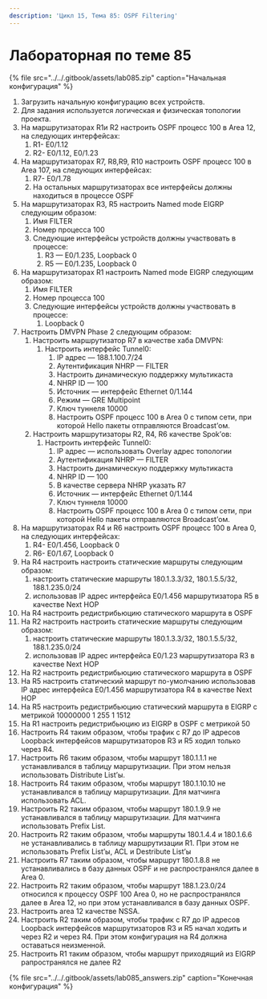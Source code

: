 ```yaml
---
description: 'Цикл 15, Тема 85: OSPF Filtering'
---
```


# Лабораторная по теме 85

{% file src="../../.gitbook/assets/lab085.zip" caption="Начальная конфигурация" %}

1. Загрузить начальную конфигурацию всех устройств.
2. Для задания используется логическая и физическая топологии проекта.
3. На маршрутизаторах R1и R2 настроить OSPF процесс 100 в Аrea 12, на следующих интерфейсах:
   1. R1- E0/1.12
   2. R2- E0/1.12, E0/1.23
4. На маршрутизаторах R7, R8,R9, R10 настроить OSPF процесс 100 в Аrea 107, на следующих интерфейсах:
   1. R7- E0/1.78
   2. На остальных маршрутизаторах все интерфейсы должны находиться в процессе OSPF
5. На маршрутизаторах R3, R5 настроить Named mode EIGRP следующим образом:
   1. Имя FILTER
   2. Номер процесса 100
   3. Следующие интерфейсы устройств должны участвовать в процессе:
      1. R3 — E0/1.235, Loopback 0
      2. R5 — E0/1.235, Loopback 0
6. На маршрутизаторах R1 настроить Named mode EIGRP следующим образом:
   1. Имя FILTER
   2. Номер процесса 100
   3. Следующие интерфейсы устройств должны участвовать в процессе:
      1. Loopback 0
7. Настроить DMVPN Phase 2 следующим образом:
   1. Настроить маршрутизатор R7 в качестве хаба DMVPN:
      1. Настроить интерфейс Tunnel0:
         1. IP адрес — 188.1.100.7/24
         2. Аутентификация NHRP — FILTER
         3. Настроить динамическую поддержку мультикаста
         4. NHRP ID — 100
         5. Источник — интерфейс Ethernet 0/1.144
         6. Режим — GRE Multipoint
         7. Ключ туннеля 10000
         8. Настроить OSPF процесс 100 в Аrea 0 с типом сети, при которой Hello пакеты отправляются Broadcast’ом.
   2. Настроить маршрутизаторы R2, R4, R6 качеcтве Spok’ов:
      1. Настроить интерфейс Tunnel0:
         1. IP адрес — использовать Overlay адрес топологии
         2. Аутентификация NHRP — FILTER
         3. Настроить динамическую поддержку мультикаста
         4. NHRP ID — 100
         5. В качестве сервера NHRP указать R7
         6. Источник — интерфейс Ethernet 0/1.144
         7. Ключ туннеля 10000
         8. Настроить OSPF процесс 100 в Аrea 0 с типом сети, при которой Hello пакеты отправляются Broadcast’ом.
8. На маршрутизаторах R4 и R6 настроить OSPF процесс 100 в Аrea 0, на следующих интерфейсах:
   1. R4- E0/1.456, Loopback 0
   2. R6- E0/1.67, Loopback 0
9. На R4 настроить настроить статические маршруты следующим образом:
   1. настроить статические маршруты 180.1.3.3/32, 180.1.5.5/32, 188.1.235.0/24
   2. использовав IP адрес интерфейса E0/1.456 маршрутизатора R5 в качестве Next HOP
10. На R4 настроить редистрибьюцию статического маршрута в OSPF
11. На R2 настроить настроить статические маршруты следующим образом:
    1. настроить статические маршруты 180.1.3.3/32, 180.1.5.5/32, 188.1.235.0/24
    2. использовав IP адрес интерфейса E0/1.23 маршрутизатора R3 в качестве Next HOP
12. На R2 настроить редистрибьюцию статического маршрута в OSPF
13. На R5 настроить статический маршрут по-умолчанию использовав IP адрес интерфейса E0/1.456 маршрутизатора R4 в качестве Next HOP
14. На R5 настроить редистрибьюцию статический маршрута в EIGRP с метрикой 10000000 1 255 1 1512
15. На R1 настроить редистрибьюцию из EIGRP в OSPF c метрикой 50
16. Настроить R4 таким образом, чтобы трафик с R7 до IP адресов Loopback интерфейсов маршрутизаторов R3 и R5 ходил только через R4.
17. Настроить R6 таким образом, чтобы маршрут 180.1.1.1 не устанавливался в таблицу маршрутизации. При этом нельзя использовать Distribute List’ы.
18. Настроить R4 таким образом, чтобы маршрут 180.1.10.10 не устанавливался в таблицу маршрутизации. Для матчинга использовать ACL.
19. Настроить R2 таким образом, чтобы маршрут 180.1.9.9 не устанавливался в таблицу маршрутизации. Для матчинга использовать Prefix List.
20. Настроить R2 таким образом, чтобы маршруты 180.1.4.4 и 180.1.6.6 не устанавливались в таблицу маршрутизации R1. При этом не использовать Prefix List’ы, ACL и Destribute List’ы
21. Настроить R7 таким образом, чтобы маршрут 180.1.8.8 не устанавливались в базу данных OSPF и не распространялcя далее в Area 0.
22. Настроить R2 таким образом, чтобы маршрут 188.1.23.0/24 относился к процессу OSPF 100 Area 0, но не распространялcя далее в Area 12, но при этом устанавливался в базу данных OSPF.
23. Настроить area 12 качестве NSSA.
24. Настроить R2 таким образом, чтобы трафик с R7 до IP адресов Loopback интерфейсов маршрутизаторов R3 и R5 начал ходить и через R2 и через R4. При этом конфигурация на R4 должна оставаться неизменной.
25. Настроить R1 таким образом, чтобы маршрут приходящий из EIGRP рапространялся не далее R2

{% file src="../../.gitbook/assets/lab085\_answers.zip" caption="Конечная конфигурация" %}

